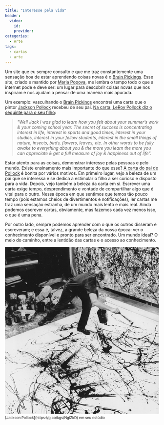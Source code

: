 ```yaml
---
title: "Interesse pela vida"
header:
  video:
    id: 
    provider: 
categories:
  - Arte
tags:
  - cartas
  - arte
---
```


Um site que eu sempre consulto e que me traz constantemente uma sensação boa de estar aprendendo coisas novas é o [Brain Pickings](https://www.brainpickings.org/). Esse site, criado e mantido por [Maria Popova](https://medium.com/u/964fe4a6b632), me lembra o tempo todo o que a internet pode e deve ser: um lugar para descobrir coisas novas que nos inspiram e nos ajudam a pensar de uma maneira mais apurada.

Um exemplo: vasculhando o [Brain Pickings](https://www.brainpickings.org/) encontrei uma carta que o pintor [Jackson Pollock](https://g.co/kgs/NglZkD) recebeu de seu pai. [Na carta, LeRoy Pollock diz o seguinte para o seu filho](https://www.brainpickings.org/2012/02/02/jackson-pollock-father-letter/):

> *"Well Jack I was glad to learn how you felt about your summer’s work & your coming school year. The secret of success is concentrating interest in life, interest in sports and good times, interest in your studies, interest in your fellow students, interest in the small things of nature, insects, birds, flowers, leaves, etc. In other words to be fully awake to everything about you & the more you learn the more you can appreciate & get a full measure of joy & happiness out of life".*

Estar atento para as coisas, demonstrar interesse pelas pessoas e pelo mundo. Existe ensinamento mais importante do que esse? [A carta do pai de Pollock](https://www.brainpickings.org/2012/02/02/jackson-pollock-father-letter/) é bonita por vários motivos. Em primeiro lugar, vejo a beleza de um pai que se interessa e se dedica a estimular o filho a ser curioso e disposto para a vida. Depois, vejo também a beleza da carta em si. Escrever uma carta exige tempo, desprendimento e vontade de compartilhar algo que é vital para o outro. Nessa época em que sentimos que temos tão pouco tempo (pois estamos cheios de divertimentos e notificações), ler cartas me traz uma sensação estranha, de um mundo mais lento e mais real. Ainda podemos escrever cartas, obviamente, mas fazemos cada vez menos isso, o que é uma pena.

Por outro lado, sempre podemos aprender com o que os outros disseram e escreveram; e essa é, talvez, a grande beleza da nossa época: ver o conhecimento disponível e pronto para ser encontrado. Um mundo ideal? O meio do caminho, entre a lentidão das cartas e o acesso ao conhecimento.

<img src="/docs/assets/images/024-jackson-pollock-the-red-list.jpg">
<small>[Jackson Pollock](https://g.co/kgs/NglZkD) em seu estúdio</small>
